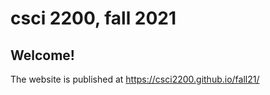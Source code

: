 # csci 2200, fall 2021

## Welcome!

The website is published at https://csci2200.github.io/fall21/
